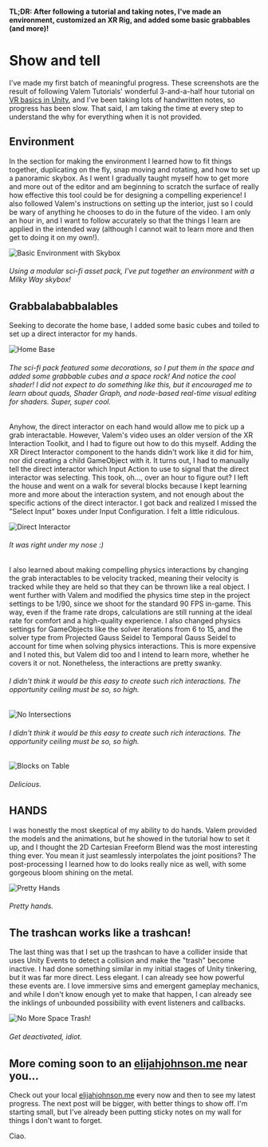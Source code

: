 **TL;DR: After following a tutorial and taking notes, I've made an environment, customized an XR Rig, and added some basic grabbables (and more)!**

# Show and tell
I've made my first batch of meaningful progress. These screenshots are the result of following Valem Tutorials' wonderful 3-and-a-half hour tutorial on [VR basics in Unity](https://youtu.be/YBQ_ps6e71k), and I've been taking lots of handwritten notes, so progress has been slow. That said, I am taking the time at every step to understand the why for everything when it is not provided.

## Environment
In the section for making the environment I learned how to fit things together, duplicating on the fly, snap moving and rotating, and how to set up a panoramic skybox. As I went I gradually taught myself how to get more and more out of the editor and am beginning to scratch the surface of really how effective this tool could be for designing a compelling experience! I also followed Valem's instructions on setting up the interior, just so I could be wary of anything he chooses to do in the future of the video. I am only an hour in, and I want to follow accurately so that the things I learn are applied in the intended way (although I cannot wait to learn more and then get to doing it on my own!).

![Basic Environment with Skybox](/images/activity/05-07-2025/valem-environment.webp)
###### Using a modular sci-fi asset pack, I've put together an environment with a Milky Way skybox!


## Grabbalababbalables
Seeking to decorate the home base, I added some basic cubes and toiled to set up a direct interactor for my hands. 

![Home Base](/images/activity/05-07-2025/valem-homebase.gif)
###### The sci-fi pack featured some decorations, so I put them in the space and added some grabbable cubes and a space rock! And notice the cool shader! I did not expect to do something like this, but it encouraged me to learn about quads, Shader Graph, and node-based real-time visual editing for shaders. Super, super cool.

Anyhow, the direct interactor on each hand would allow me to pick up a grab interactable. However, Valem's video uses an older version of the XR Interaction Toolkit, and I had to figure out how to do this myself. Adding the XR Direct Interactor component to the hands didn't work like it did for him, nor did creating a child GameObject with it. It turns out, I had to manually tell the direct interactor which Input Action to use to signal that the direct interactor was selecting. This took, oh..., over an hour to figure out? I left the house and went on a walk for several blocks because I kept learning more and more about the interaction system, and not enough about the specific actions of the direct interactor. I got back and realized I missed the "Select Input" boxes under Input Configuration. I felt a little ridiculous.

![Direct Interactor](/images/activity/05-07-2025/direct-interactor.webp)
###### It was right under my nose :)

I also learned about making compelling physics interactions by changing the grab interactables to be velocity tracked, meaning their velocity is tracked while they are held so that they can be thrown like a real object. I went further with Valem and modified the physics time step in the project settings to be 1/90, since we shoot for the standard 90 FPS in-game. This way, even if the frame rate drops, calculations are still running at the ideal rate for comfort and a high-quality experience. I also changed physics settings for GameObjects like the solver iterations from 6 to 15, and the solver type from Projected Gauss Seidel to Temporal Gauss Seidel to account for time when solving physics interactions. This is more expensive and I noted this, but Valem did too and I intend to learn more, whether he covers it or not. Nonetheless, the interactions are pretty swanky.

###### I didn't think it would be this easy to create such rich interactions. The opportunity ceiling must be so, so high.
![No Intersections](/images/activity/05-07-2025/blocks-collision.gif)
###### I didn't think it would be this easy to create such rich interactions. The opportunity ceiling must be so, so high.

![Blocks on Table](/images/activity/05-07-2025/blocks-on-table.gif)
###### Delicious.

## HANDS
I was honestly the most skeptical of my ability to do hands. Valem provided the models and the animations, but he showed in the tutorial how to set it up, and I thought the 2D Cartesian Freeform Blend was the most interesting thing ever. You mean it just seamlessly interpolates the joint positions? The post-processing I learned how to do looks really nice as well, with some gorgeous bloom shining on the metal.

![Pretty Hands](/images/activity/05-07-2025/pretty-hands.gif)
###### Pretty hands.

## The trashcan works like a trashcan!
The last thing was that I set up the trashcan to have a collider inside that uses Unity Events to detect a collision and make the "trash" become inactive. I had done something similar in my initial stages of Unity tinkering, but it was far more direct. Less elegant. I can already see how powerful these events are. I love immersive sims and emergent gameplay mechanics, and while I don't know enough yet to make that happen, I can already see the inklings of unbounded possibility with event listeners and callbacks. 

![No More Space Trash!](/images/activity/05-07-2025/space-trash.gif)
###### Get deactivated, idiot.

## More coming soon to an [elijahjohnson.me](https://elijahjohnson.me) near you...
Check out your local [elijahjohnson.me](https://elijahjohnson.me) every now and then to see my latest progress. The next post will be bigger, with better things to show off. I'm starting small, but I've already been putting sticky notes on my wall for things I don't want to forget. 

Ciao.
